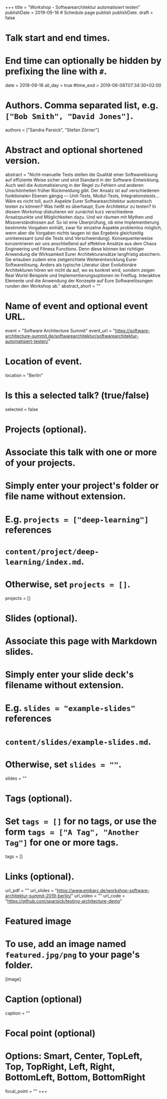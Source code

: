 +++
title = "Workshop - Softwarearchitektur automatisiert testen"
publishDate = 2019-09-16  # Schedule page publish publishDate.
draft = false

# Talk start and end times.
#   End time can optionally be hidden by prefixing the line with `#`.
date = 2019-09-16
all_day = true
#time_end = 2019-06-08T07:34:30+02:00

# Authors. Comma separated list, e.g. `["Bob Smith", "David Jones"]`.
authors = ["Sandra Parsick", "Stefan Zörner"]

# Abstract and optional shortened version.
abstract = "Nicht-manuelle Tests stellen die Qualität einer Softwarelösung auf effiziente Weise sicher und sind Standard in der Software-Entwicklung. Auch weil die Automatisierung in der Regel zu Fehlern und anderen Unschönheiten früher Rückmeldung gibt. Der Ansatz ist auf verschiedenen funktionalen Ebenen gängig — Unit-Tests, Modul-Tests, Integrationstests…  Wäre es nicht toll, auch Aspekte Eurer Softwarearchitektur automatisch testen zu können? Was heißt es überhaupt, Eure Architektur zu testen? In diesem Workshop diskutieren wir zunächst kurz verschiedene Ansatzpunkte und Möglichkeiten dazu. Und wir räumen mit Mythen und Missverständnissen auf. So ist eine Überprüfung, ob eine Implementierung bestimmte Vorgaben einhält, zwar für einzelne Aspekte problemlos möglich, wenn aber die Vorgaben nichts taugen ist das Ergebnis gleichzeitig uninteressant (und die Tests sind Verschwendung). Konsequenterweise konzentrieren wir uns anschließend auf effektive Ansätze aus dem Chaos Engineering und Fitness Functions. Denn diese können bei richtiger Anwendung die Wirksamkeit Eurer Architekturansätze langfristig absichern. Sie erlauben zudem eine zielgerichtete Weiterentwicklung Eurer Softwarelösung. Anders als typische Literatur über Evolutionäre Architekturen hören wir nicht da auf, wo es konkret wird, sondern zeigen Real World-Beispiele und Implementierungsoptionen im Freiflug. Interaktive Elemente und die Anwendung der Konzepte auf Eure Softwarelösungen runden den Workshop ab."
abstract_short = ""

# Name of event and optional event URL.
event = "Software Architecture Summit"
event_url = "https://software-architecture-summit.de/softwarearchitektur/softwarearchitektur-automatisiert-testen/"

# Location of event.
location = "Berlin"

# Is this a selected talk? (true/false)
selected = false

# Projects (optional).
#   Associate this talk with one or more of your projects.
#   Simply enter your project's folder or file name without extension.
#   E.g. `projects = ["deep-learning"]` references
#   `content/project/deep-learning/index.md`.
#   Otherwise, set `projects = []`.
projects = []

# Slides (optional).
#   Associate this page with Markdown slides.
#   Simply enter your slide deck's filename without extension.
#   E.g. `slides = "example-slides"` references
#   `content/slides/example-slides.md`.
#   Otherwise, set `slides = ""`.
slides = ""

# Tags (optional).
#   Set `tags = []` for no tags, or use the form `tags = ["A Tag", "Another Tag"]` for one or more tags.
tags = []

# Links (optional).
url_pdf = ""
url_slides = "https://www.embarc.de/workshop-software-architektur-summit-2019-berlin/"
url_video = ""
url_code = "https://github.com/sparsick/testing-architecture-demo"

# Featured image
# To use, add an image named `featured.jpg/png` to your page's folder.
[image]
  # Caption (optional)
  caption = ""

  # Focal point (optional)
  # Options: Smart, Center, TopLeft, Top, TopRight, Left, Right, BottomLeft, Bottom, BottomRight
  focal_point = ""
+++
